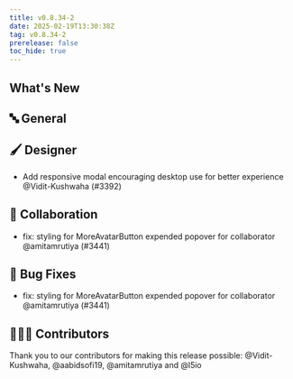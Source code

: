 ```yaml
---
title: v0.8.34-2
date: 2025-02-19T13:30:38Z
tag: v0.8.34-2
prerelease: false
toc_hide: true
---
```


## What's New
## 🔤 General
## 🖌️ Designer

- Add responsive modal encouraging desktop use for better experience @Vidit-Kushwaha (#3392)

## 🤼 Collaboration

- fix: styling for MoreAvatarButton expended popover for collaborator @amitamrutiya (#3441)

## 🐛 Bug Fixes

- fix: styling for MoreAvatarButton expended popover for collaborator @amitamrutiya (#3441)

## 👨🏽‍💻 Contributors

Thank you to our contributors for making this release possible:
@Vidit-Kushwaha, @aabidsofi19, @amitamrutiya and @l5io
